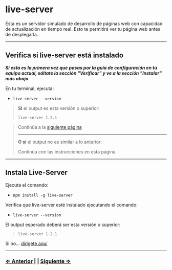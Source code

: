 ﻿# live-server

Esta es un servidor simulado de desarrollo de páginas web con capacidad de actualización en tiempo real. Esto te permitirá ver tu página web antes de desplegarla.

---

## Verifica si live-server está instalado

**_Si esta es la primera vez que pasas por la guía de configuración en tu equipo actual, sáltate la sección "Verificar" y ve a la sección "Instalar" más abajo_**

En tu terminal, ejecuta:

- `live-server --version`

> **SI** el output es esta versión o superior:
>
> ```text
> live-server 1.2.1
> ```
>
<!-- > Continúa a la [siguiente página](./8-eslint.md) -->
> Continúa a la [siguiente página](./9-vscode.md)
>
> ---
> **O si** el output no es similar a lo anterior:
>
> Continúa con las instrucciones en esta página.

---

## Instala Live-Server

Ejecuta el comando:

- `npm install -g live-server`

Verifica que live-server esté instalado ejecutando el comando:

- `live-server --version`

El output esperado deberá ser esta versión o superior:

> ```text
> live-server 1.2.1
> ```

Si no... [dirígete aquí](../../error/error.md)

---

<!-- ### [⇐ Anterior](./6-node.md) | | [Siguiente ⇒](./8-eslint.md) -->
### [⇐ Anterior](./6-node.md) | | [Siguiente ⇒](./9-vscode.md)
